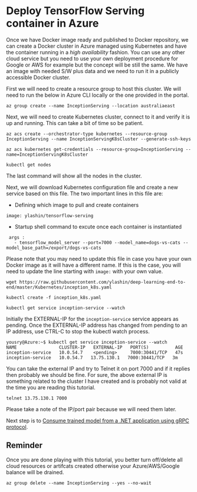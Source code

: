 # Deploy TensorFlow Serving container in Azure

Once we have Docker image ready and published to Docker repository, we can create a Docker cluster in Azure managed using Kubernetes and have the container running in a *high availability* fashion. You can use any other cloud service but you need to use your own deployment procedure for Google or AWS for example but the concept will be still the same. We have an image with needed S/W plus data and we need to run it in a publicly accessible Docker cluster.

First we will need to create a resource group to host this cluster. We will need to run the below in Azure CLI locally or the one provided in the portal.

```
az group create --name InceptionServing --location australiaeast
```

Next, we will need to create Kubernetes cluster, connect to it and verify it is up and running. This can take a bit of time so be patient. 

```
az acs create --orchestrator-type kubernetes --resource-group InceptionServing --name InceptionServingK8sCluster --generate-ssh-keys

az acs kubernetes get-credentials --resource-group=InceptionServing --name=InceptionServingK8sCluster

kubectl get nodes
```

The last command will show all the nodes in the cluster.

Next, we will download Kubernetes configuration file and create a new service based on this file. 
The two important lines in this file are:
* Defining which image to pull and create containers
```
image: ylashin/tensorflow-serving
```
* Startup shell command to excute once each container is instantiated
 ```
  args :
    - tensorflow_model_server --port=7000 --model_name=dogs-vs-cats --model_base_path=/export/dogs-vs-cats
```

Please note that you may need to update this file in case you have your own Docker image as it will have a different name. If this is the case, you will need to update the line starting with `image:` with your own value.


```
wget https://raw.githubusercontent.com/ylashin/deep-learning-end-to-end/master/Kubernetes/inception_k8s.yaml

kubectl create -f inception_k8s.yaml

kubectl get service inception-service --watch
```


Initially the EXTERNAL-IP for the `inception-service` service appears as pending. Once the EXTERNAL-IP address has changed from pending to an IP address, use CTRL-C to stop the kubectl watch process.

```
yousry@Azure:~$ kubectl get service inception-service --watch
NAME                CLUSTER-IP   EXTERNAL-IP   PORT(S)          AGE
inception-service   10.0.54.7    <pending>     7000:30441/TCP   47s
inception-service   10.0.54.7   13.75.130.1   7000:30441/TCP   3m
```

You can take the external IP and try to Telnet it on port 7000 and if it replies then probably we should be fine. For sure, the above external IP is something related to the cluster I have created and is probably not valid at the time you are reading this tutorial.


```
telnet 13.75.130.1 7000
```

Please take a note of the IP/port pair because we will need them later.

Next step is to [Consume trained model from a .NET application using gRPC protocol](5.ConsumeModelFromWebApp.md).

## Reminder
Once you are done playing with this tutorial, you better turn off/delete all cloud resources or artifcats created otherwise your Azure/AWS/Google balance will be drained.

```
az group delete --name InceptionServing --yes --no-wait
```